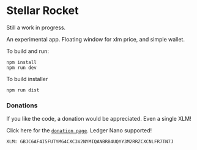 # Stellar Rocket

Still a work in progress.

An experimental app.  Floating window for xlm price, and simple wallet.

To build and run:

    npm install
    npm run dev

To build installer

    npm run dist

### Donations

If you like the code, a donation would be appreciated. Even a single XLM!

Click here for the [`donation page`](https://stellarkit.io/#/donate). Ledger Nano supported!

    XLM: GBJC6AF4I5FUTYMG4CXC3V2NYMIQANBRB4UQYY3M2RRZCXCNLFR7TN7J
